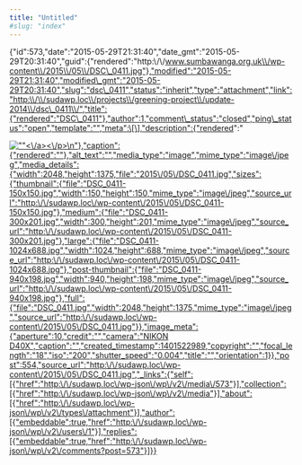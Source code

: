 ```yaml
---
title: "Untitled"
#slug: "index"
---
```


{"id":573,"date":"2015-05-29T21:31:40","date\_gmt":"2015-05-29T20:31:40","guid":{"rendered":"http:\\/\\/www.sumbawanga.org.uk\\/wp-content\\/2015\\/05\\/DSC\_0411.jpg"},"modified":"2015-05-29T21:31:40","modified\_gmt":"2015-05-29T20:31:40","slug":"dsc\_0411","status":"inherit","type":"attachment","link":"http:\\/\\/sudawp.loc\\/projects\\/greening-project\\/update-2014\\/dsc\_0411\\/","title":{"rendered":"DSC\_0411"},"author":1,"comment\_status":"closed","ping\_status":"open","template":"","meta":\[\],"description":{"rendered":"

[![\"\"](\"http:\/\/sudawp.loc\/wp-content\/2015\/05\/DSC_0411-300x201.jpg\")<\\/a><\\/p>\\n"},"caption":{"rendered":""},"alt\_text":"","media\_type":"image","mime\_type":"image\\/jpeg","media\_details":{"width":2048,"height":1375,"file":"2015\\/05\\/DSC\_0411.jpg","sizes":{"thumbnail":{"file":"DSC\_0411-150x150.jpg","width":150,"height":150,"mime\_type":"image\\/jpeg","source\_url":"http:\\/\\/sudawp.loc\\/wp-content\\/2015\\/05\\/DSC\_0411-150x150.jpg"},"medium":{"file":"DSC\_0411-300x201.jpg","width":300,"height":201,"mime\_type":"image\\/jpeg","source\_url":"http:\\/\\/sudawp.loc\\/wp-content\\/2015\\/05\\/DSC\_0411-300x201.jpg"},"large":{"file":"DSC\_0411-1024x688.jpg","width":1024,"height":688,"mime\_type":"image\\/jpeg","source\_url":"http:\\/\\/sudawp.loc\\/wp-content\\/2015\\/05\\/DSC\_0411-1024x688.jpg"},"post-thumbnail":{"file":"DSC\_0411-940x198.jpg","width":940,"height":198,"mime\_type":"image\\/jpeg","source\_url":"http:\\/\\/sudawp.loc\\/wp-content\\/2015\\/05\\/DSC\_0411-940x198.jpg"},"full":{"file":"DSC\_0411.jpg","width":2048,"height":1375,"mime\_type":"image\\/jpeg","source\_url":"http:\\/\\/sudawp.loc\\/wp-content\\/2015\\/05\\/DSC\_0411.jpg"}},"image\_meta":{"aperture":10,"credit":"","camera":"NIKON D40X","caption":"","created\_timestamp":1401522989,"copyright":"","focal\_length":"18","iso":"200","shutter\_speed":"0.004","title":"","orientation":1}},"post":554,"source\_url":"http:\\/\\/sudawp.loc\\/wp-content\\/2015\\/05\\/DSC\_0411.jpg","\_links":{"self":\[{"href":"http:\\/\\/sudawp.loc\\/wp-json\\/wp\\/v2\\/media\\/573"}\],"collection":\[{"href":"http:\\/\\/sudawp.loc\\/wp-json\\/wp\\/v2\\/media"}\],"about":\[{"href":"http:\\/\\/sudawp.loc\\/wp-json\\/wp\\/v2\\/types\\/attachment"}\],"author":\[{"embeddable":true,"href":"http:\\/\\/sudawp.loc\\/wp-json\\/wp\\/v2\\/users\\/1"}\],"replies":\[{"embeddable":true,"href":"http:\\/\\/sudawp.loc\\/wp-json\\/wp\\/v2\\/comments?post=573"}\]}}](http:\/\/sudawp.loc\/wp-content\/2015\/05\/DSC_0411.jpg)